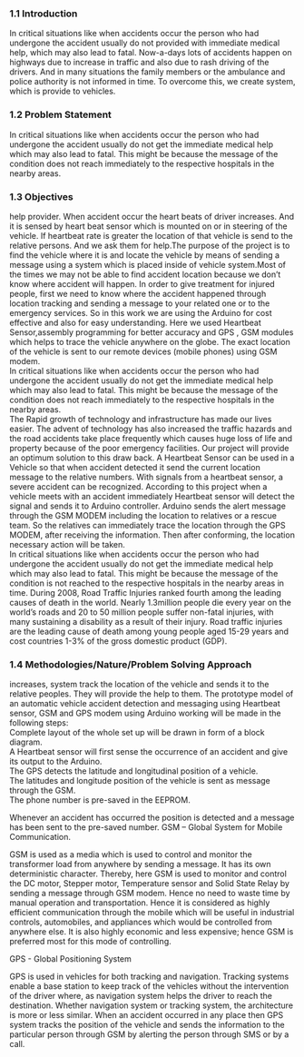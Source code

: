 
### 1.1 Introduction<br/>

In critical situations like when accidents occur the person who had undergone the accident usually do not provided with immediate medical help, which may also lead to fatal. Now-a-days lots of accidents happen on highways due to increase in traffic and also due to rash driving of the drivers. And in many situations the family members or the ambulance and police authority is not informed in time. To overcome this, we create system, which is provide to vehicles.<br/> 

### 1.2 Problem Statement 

In critical situations like when accidents occur the person who had undergone the accident usually do not get the immediate medical help which may also lead to fatal. This might be because the message of the condition does not reach immediately to the respective hospitals in the nearby areas.<br/>

### 1.3 Objectives <br/>

help provider. When accident occur the heart beats of driver increases. And it is sensed by heart beat sensor which is mounted on or in steering of the vehicle. If heartbeat rate is greater the location of that vehicle is send to the relative persons. And we ask them for help.The purpose of the project is to find the vehicle where it is and locate the vehicle by means of sending a message using a system which is placed inside of vehicle system.Most of the times we may not be able to find accident location because we don’t know where accident will happen. In order to give treatment for injured people, first we need to know where the accident happened through location tracking and sending a message to your related one or to the emergency services. So in this work we are using the Arduino for cost effective and also for easy understanding. Here we used Heartbeat Sensor,assembly programming for better accuracy and GPS , GSM modules which helps to trace the vehicle anywhere on the globe. The exact location of the vehicle is sent to our remote devices (mobile phones) using GSM modem. <br/>
In critical situations like when accidents occur the person who had undergone the accident usually do not get the immediate medical help which may also lead to fatal. This might be because the message of the condition does not reach immediately to the respective hospitals in the nearby areas. <br/>
The Rapid growth of technology and infrastructure has made our lives easier. The advent of technology has also increased the traffic hazards and the road accidents take place frequently which causes huge loss of life and property because of the poor emergency facilities. Our project will provide an optimum solution to this draw back. A Heartbeat Sensor can be used in a Vehicle so that when accident detected it send the current location message to the relative numbers. With signals from a heartbeat sensor, a severe accident can be recognized. According to this project when a vehicle meets with an accident immediately Heartbeat sensor will detect the signal and sends it to Arduino controller. Arduino sends the alert message through the GSM MODEM including the location to relatives or a rescue team. So the relatives can immediately trace the location through the GPS MODEM, after receiving the information. Then after conforming, the location necessary action will be taken. <br/>
In critical situations like when accidents occur the person who had undergone the accident usually do not get the immediate medical help which may also lead to fatal. This might be because the message of the condition is not reached to the respective hospitals in the nearby areas in time. During 2008, Road Traffic Injuries ranked fourth among the leading causes of death in the world. Nearly 1.3million people die every year on the world’s roads and 20 to 50 million people suffer non-fatal injuries, with many sustaining a disability as a result of their injury. Road traffic injuries are the leading cause of death among young people aged 15-29 years and cost countries 1-3% of the gross domestic product (GDP).<br/>

### 1.4 Methodologies/Nature/Problem Solving Approach <br/>


increases, system track the location of the vehicle and sends it to the relative peoples. They will provide the help to them. The prototype model of an automatic vehicle accident detection and messaging using Heartbeat sensor, GSM and GPS modem using Arduino working will be made in the following steps: <br/>
Complete layout of the whole set up will be drawn in form of a block diagram. <br/>
A Heartbeat sensor will first sense the occurrence of an accident and give its output to the Arduino. <br/>
The GPS detects the latitude and longitudinal position of a vehicle. <br/>
The latitudes and longitude position of the vehicle is sent as message through the GSM. <br/>
The phone number is pre-saved in the EEPROM. <br/>

Whenever an accident has occurred the position is detected and a message has been sent to the pre-saved number. GSM – Global System for Mobile Communication.<br/>
  

GSM is used as a media which is used to control and monitor the transformer load from anywhere by sending a message. It has its own deterministic character. Thereby, here GSM is used to monitor and control the DC motor, Stepper motor, Temperature sensor and Solid State Relay by sending a message through GSM modem. Hence no need to waste time by manual operation and transportation. Hence it is considered as highly efficient communication through the mobile which will be useful in industrial controls, automobiles, and appliances which would be controlled from anywhere else. It is also highly economic and less expensive; hence GSM is preferred most for this mode of controlling. <br/>




  

GPS - Global Positioning System <br/>




  

GPS is used in vehicles for both tracking and navigation. Tracking systems enable a base station to keep track of the vehicles without the intervention of the driver where, as navigation system helps the driver to reach the destination. Whether navigation system or tracking system, the architecture is more or less similar. When an accident occurred in any place then GPS system tracks the position of the vehicle and sends the information to the particular person through GSM by alerting the person through SMS or by a call. 
<br/>



  


